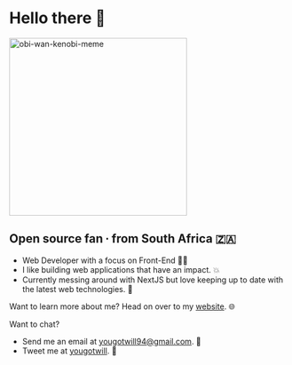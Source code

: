 # Hello there 👋

<img src="https://i.kym-cdn.com/photos/images/original/001/475/420/c62.gif" alt="obi-wan-kenobi-meme" width="320"/>

## Open source fan ∙ from South Africa 🇿🇦

- Web Developer with a focus on Front-End 👨‍💻
- I like building web applications that have an impact. 💥
- Currently messing around with NextJS but love keeping up to date with the latest web technologies. 🚀

Want to learn more about me? Head on over to my <a href="https://yougotwill.github.io" target="_blank">website</a>. 🌐


Want to chat?
- Send me an email at [yougotwill94@gmail.com](mailto:yougotwill94@gmail.com). 📧
- Tweet me at [yougotwill](https://twitter.com/yougotwill). 🐥
